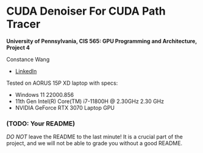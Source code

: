 CUDA Denoiser For CUDA Path Tracer
==================================

**University of Pennsylvania, CIS 565: GPU Programming and Architecture, Project 4**

Constance Wang
  * [LinkedIn](https://www.linkedin.com/in/conswang/)

Tested on AORUS 15P XD laptop with specs:  
- Windows 11 22000.856  
- 11th Gen Intel(R) Core(TM) i7-11800H @ 2.30GHz 2.30 GHz  
- NVIDIA GeForce RTX 3070 Laptop GPU  

### (TODO: Your README)

*DO NOT* leave the README to the last minute! It is a crucial part of the
project, and we will not be able to grade you without a good README.

